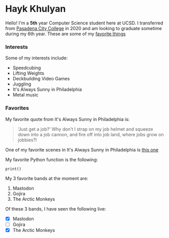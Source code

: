 # Hayk Khulyan
Hello! I'm a **5th** year Computer Science student here at UCSD. I transferred from [Pasadena City College](https://pasadena.edu/) in 2020 and am looking to 
graduate sometime during my 6th year. These are some of my [favorite things](https://haykthekhulyan.github.io/Lab0/#favorites)

### Interests

Some of my interests include:

- Speedcubing
- Lifting Weights
- Deckbuilding Video Games
- Juggling
- It's Always Sunny in Philadelphia
- Metal music

### Favorites

My favorite quote from It's Always Sunny in Philadelphia is:

> ‘Just get a job?’ Why don’t I strap on my job helmet and squeeze down into a job cannon, and fire off into job land, where jobs grow on jobbies?!

One of my favorite scenes in It's Always Sunny in Philadelphia is [this one](/images/pepe%20silvia.jpeg)

My favorite Python function is the following: 
```
print()
```

My 3 favorite bands at the moment are:
1. Mastodon
2. Gojira
3. The Arctic Monkeys

Of these 3 bands, I have seen the following live:
- [x] Mastodon
- [ ] Gojira
- [x] The Arctic Monkeys